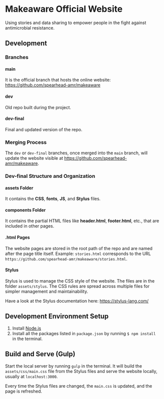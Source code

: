 # Makeaware Official Website  

Using stories and data sharing to empower people in the fight against antimicrobial resistance.  

## Development  

### Branches  

#### main  

It is the official branch that hosts the online website:  
https://github.com/spearhead-amr/makeaware  

#### dev  

Old repo built during the project.  

#### dev-final  

Final and updated version of the repo.  

### Merging Process  

The `dev` or `dev-final` branches, once merged into the `main` branch, will update the website visible at https://github.com/spearhead-amr/makeaware.  

### Dev-final Structure and Organization  

#### assets Folder  

It contains the **CSS**, **fonts**, **JS**, and **Stylus** files.  

#### components Folder  

It contains the partial HTML files like **header.html**, **footer.html**, etc., that are included in other pages.  

#### .html Pages  

The website pages are stored in the root path of the repo and are named after the page title itself. Example: `stories.html` corresponds to the URL `https://github.com/spearhead-amr/makeaware/stories.html`.  

#### Stylus  

Stylus is used to manage the CSS style of the website. The files are in the folder `assets/stylus`. The CSS rules are spread across multiple files for simpler management and maintainability.  

Have a look at the Stylus documentation here: https://stylus-lang.com/  

## Development Environment Setup  

1. Install [Node.js](https://nodejs.org)  
2. Install all the packages listed in `package.json` by running `$ npm install` in the terminal.  

## Build and Serve (Gulp)  

Start the local server by running `gulp` in the terminal. It will build the `assets/css/main.css` file from the Stylus files and serve the website locally, usually at `localhost:3000`.  

Every time the Stylus files are changed, the `main.css` is updated, and the page is refreshed. 
